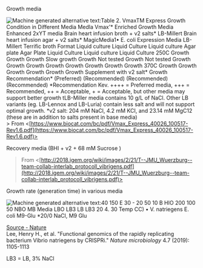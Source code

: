 Growth media

![Machine generated alternative text:Table 2. VmaxTM Express Growth Condition in Different Media Medla Vmax'* Enriched Growth Media Enhanced 2xYT media Brain heart infusion broth + v2 salts* LB-Millert Brain heart infusion agar + v2 salts* MagicMedia1• E. coli Expression Media LB-Millert Terrific broth Format Liquid culture Liquid Culture Liquid culture Agar plate Agar Plate Liquid Culture Liquid culture Liquid Culture 250C Growth Growth Growth Slow growth Growth Not tested Growth Not tested Growth Growth Growth Growth Growth Growth Growth Growth 370C Growth Growth Growth Growth Growth Growth Supplement with v2 salt* Growth Recommendation* (Preferred) (Recommended) (Recommended) (Recommended) *Recommendation Kev. ++++ = Preferred media, +++ = Recommended, ++ = Acceptable, + = Acceptable, but other media may support better growth tLB-Miller media contains 10 g/L of NaCl. Other LB variants (eg. LB-Lennox and LB-Luria) contain less salt and will not support optimal growth. *v2 salt: 204 mM NaCl, 4.2 mM KCI, and 23.14 mM MgC12 (these are in addition to salts present in base media) ](Exported%20image%2020250102022443-0.png) > From <[https://www.biocat.com/bc/pdf/Vmax_Express_40026_100517-Rev1.6.pdf](https://www.biocat.com/bc/pdf/Vmax_Express_40026_100517-Rev1.6.pdf)>     

Recovery media (BHI + v2 + 68 mM Sucrose )
 > From <[http://2018.igem.org/wiki/images/2/21/T--JMU_Wuerzburg--team-collab-interlab_protocoll_vibrigens.pdf](http://2018.igem.org/wiki/images/2/21/T--JMU_Wuerzburg--team-collab-interlab_protocoll_vibrigens.pdf)>  

Growth rate (generation time) in various media

![Machine generated alternative text:40 150 E 30 - 20 50 10 B HIO 200 100 50 NBO MB Media LBO LB3 LB LB3 20 4. 30 Temp CC) • V. natriegens E. coli M9-Glu *20/0 NaCl, M9 Glu ](Exported%20image%2020250102022448-1.png)

[Source - Nature](https://www.nature.com/articles/s41564-019-0423-8)  
Lee, Henry H., et al. "Functional genomics of the rapidly replicating bacterium Vibrio natriegens by CRISPRi." _Nature microbiology_ 4.7 (2019): 1105-1113

LB3 = LB, 3% NaCl